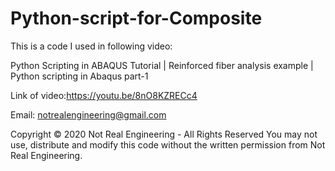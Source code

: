 # Python-script-for-Composite
This is a code I used in following video:

Python Scripting in ABAQUS Tutorial | Reinforced fiber analysis example | Python scripting in Abaqus part-1

Link of video:https://youtu.be/8nO8KZRECc4

Email: notrealengineering@gmail.com

Copyright © 2020 Not Real Engineering - All Rights Reserved You may not use, distribute and modify this code without the written permission from Not Real Engineering.
